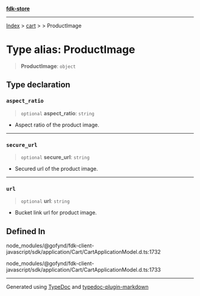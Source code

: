 [**fdk-store**](../../../README.md)
***

[Index](../../../API.md) > [cart](../../README.md) > [<internal>](../README.md) > ProductImage

# Type alias: ProductImage

> **ProductImage**: `object`

## Type declaration

### `aspect_ratio`

> `optional` **aspect\_ratio**: `string`

- Aspect ratio of the product image.

***

### `secure_url`

> `optional` **secure\_url**: `string`

- Secured url of the product image.

***

### `url`

> `optional` **url**: `string`

- Bucket link url for product image.

## Defined In

node\_modules/@gofynd/fdk-client-javascript/sdk/application/Cart/CartApplicationModel.d.ts:1732

node\_modules/@gofynd/fdk-client-javascript/sdk/application/Cart/CartApplicationModel.d.ts:1733

***
Generated using [TypeDoc](https://typedoc.org/) and [typedoc-plugin-markdown](https://www.npmjs.com/package/typedoc-plugin-markdown)
